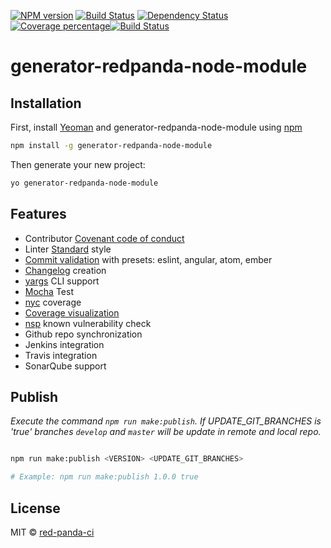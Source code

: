 [![NPM version][npm-image]][npm-url] [![Build Status][travis-image]][travis-url] [![Dependency Status][daviddm-image]][daviddm-url] [![Coverage percentage][coveralls-image]][coveralls-url][![Build Status][jenkins-image]][jenkins-url]

# generator-redpanda-node-module

## Installation

First, install [Yeoman](http://yeoman.io) and generator-redpanda-node-module using [npm](https://www.npmjs.com/) 

```bash
npm install -g generator-redpanda-node-module
```

Then generate your new project:

```bash
yo generator-redpanda-node-module
```
## Features

- Contributor [Covenant code of conduct](https://www.contributor-covenant.org/)
- Linter [Standard](https://standardjs.com/)  style
- [Commit validation](https://github.com/willsoto/validate-commit) with presets: eslint, angular, atom, ember
- [Changelog](https://github.com/conventional-changelog/conventional-changelog) creation
- [yargs](https://github.com/yargs/yargs) CLI support
- [Mocha](https://mochajs.org/) Test
- [nyc](https://github.com/istanbuljs/nyc) coverage
- [Coverage visualization](https://github.com/indexzero/http-server)
- [nsp](https://github.com/nodesecurity/nsp) known vulnerability check
- Github repo synchronization
- Jenkins integration
- Travis integration
- SonarQube support

## Publish 

_Execute the command `npm run make:publish`. If UPDATE_GIT_BRANCHES is 'true' branches `develop` and `master` will be update in remote and local repo._

```bash

npm run make:publish <VERSION> <UPDATE_GIT_BRANCHES>

# Example: npm run make:publish 1.0.0 true
```
## License

MIT © [red-panda-ci](https://github.com/red-panda-ci)

[npm-image]: https://badge.fury.io/js/generator-redpanda-node-module.svg
[npm-url]: https://npmjs.org/package/generator-redpanda-node-module
[travis-image]: https://travis-ci.org/red-panda-ci/generator-redpanda-node-module.svg?branch=develop
[travis-url]: https://travis-ci.org/red-panda-ci/generator-redpanda-node-module
[daviddm-image]: https://david-dm.org/red-panda-ci/generator-redpanda-node-module.svg?theme=shields.io
[daviddm-url]: https://david-dm.org/red-panda-ci/generator-redpanda-node-module
[coveralls-image]: https://coveralls.io/repos/red-panda-ci/generator-redpanda-node-module/badge.svg
[coveralls-url]: https://coveralls.io/r/red-panda-ci/generator-redpanda-node-module
[jenkins-image]: https://jenkins.redpandaci.com/job/red-panda-ci/job/generator-redpanda-node-module/job/develop/badge/icon
[jenkins-url]: https://jenkins.redpandaci.com/job/red-panda-ci/job/generator-redpanda-node-module/job/develop/
